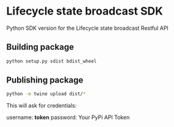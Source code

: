 # Lifecycle state broadcast SDK

Python SDK version for the Lifecycle state broadcast Restful API

## Building package

```bash
python setup.py sdist bdist_wheel
```

## Publishing package

```bash
python -m twine upload dist/*
```

This will ask for credentials:

username: __token__
password: Your PyPi API Token
